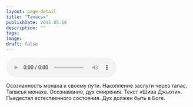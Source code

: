 ```yaml
---
layout: page-detail
title: "Тапасья"
publishDate: 2015.05.18
description: ""
tags:
image:
draft: false
---
```


<audio title="2015.05.18 - Тапасья.mp3" src="https://filer-api.advayta.org/v1.0/public/files/73029" controls=""></audio>

 Осознанность монаха к своему пути. Накопление заслуги через тапас. Тапасья монаха. Осознавание, дух смирения. Текст «Шива Джьоти». Пьедестал естественного состояния. Дух должен быть в Боге. 

  
